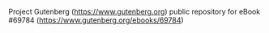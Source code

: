 Project Gutenberg (https://www.gutenberg.org) public repository for
eBook #69784 (https://www.gutenberg.org/ebooks/69784)
